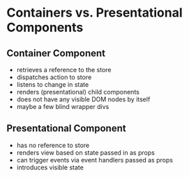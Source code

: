 # Containers vs. Presentational Components

## Container Component
   
- retrieves a reference to the store
- dispatches action to store
- listens to change in state
- renders (presentational) child components
- does not have any visible DOM nodes by itself
- maybe a few blind wrapper divs

## Presentational Component

- has no reference to store
- renders view based on state passed in as props
- can trigger events via event handlers passed as props
- introduces visible state
